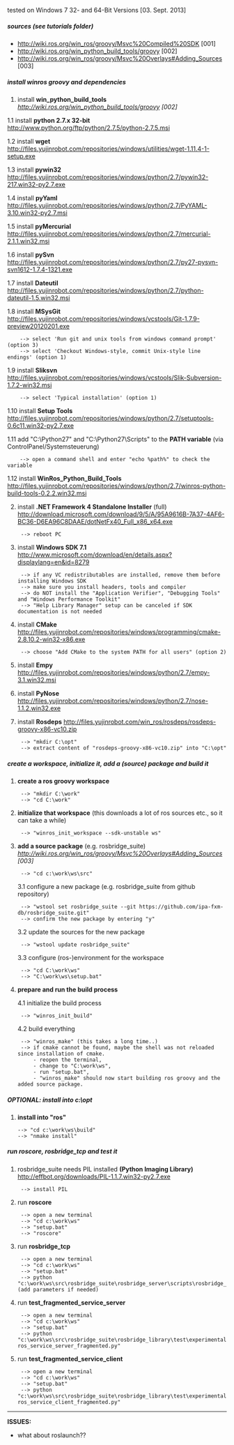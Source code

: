 tested on Windows 7 32- and 64-Bit Versions [03. Sept. 2013]

##### sources (see tutorials folder)
- http://wiki.ros.org/win_ros/groovy/Msvc%20Compiled%20SDK [001]
- http://wiki.ros.org/win_python_build_tools/groovy [002]
- http://wiki.ros.org/win_ros/groovy/Msvc%20Overlays#Adding_Sources [003]

##### install winros groovy and dependencies
1. install **win_python_build_tools** _http://wiki.ros.org/win_python_build_tools/groovy [002]_

 1.1 install **python 2.7.x 32-bit** http://www.python.org/ftp/python/2.7.5/python-2.7.5.msi
 
 1.2 install **wget** http://files.yujinrobot.com/repositories/windows/utilities/wget-1.11.4-1-setup.exe

 1.3 install **pywin32** http://files.yujinrobot.com/repositories/windows/python/2.7/pywin32-217.win32-py2.7.exe

 1.4 install **pyYaml** http://files.yujinrobot.com/repositories/windows/python/2.7/PyYAML-3.10.win32-py2.7.msi

 1.5 install **pyMercurial** http://files.yujinrobot.com/repositories/windows/python/2.7/mercurial-2.1.1.win32.msi

 1.6 install **pySvn** http://files.yujinrobot.com/repositories/windows/python/2.7/py27-pysvn-svn1612-1.7.4-1321.exe

 1.7 install **Dateutil** http://files.yujinrobot.com/repositories/windows/python/2.7/python-dateutil-1.5.win32.msi

 1.8 install **MSysGit** http://files.yujinrobot.com/repositories/windows/vcstools/Git-1.7.9-preview20120201.exe
 
		--> select 'Run git and unix tools from windows command prompt' (option 3) 
		--> select 'Checkout Windows-style, commit Unix-style line endings' (option 1)

 1.9 install **Sliksvn** http://files.yujinrobot.com/repositories/windows/vcstools/Slik-Subversion-1.7.2-win32.msi

		--> select 'Typical installation' (option 1)

 1.10 install **Setup Tools** http://files.yujinrobot.com/repositories/windows/python/2.7/setuptools-0.6c11.win32-py2.7.exe

 1.11 add "C:\Python27" and "C:\Python27\Scripts" to the **PATH variable** (via ControlPanel/Systemsteuerung)

		--> open a command shell and enter "echo %path%" to check the variable
 
 1.12 install **WinRos_Python_Build_Tools** http://files.yujinrobot.com/repositories/windows/python/2.7/winros-python-build-tools-0.2.2.win32.msi

2. install **.NET Framework 4 Standalone Installer** (full) http://download.microsoft.com/download/9/5/A/95A9616B-7A37-4AF6-BC36-D6EA96C8DAAE/dotNetFx40_Full_x86_x64.exe

		--> reboot PC

3. install **Windows SDK 7.1** http://www.microsoft.com/download/en/details.aspx?displaylang=en&id=8279

		--> if any VC redistributables are installed, remove them before installing Windows SDK
		--> make sure you install headers, tools and compiler
		--> do NOT install the "Application Verifier", "Debugging Tools" and "Windows Performance Toolkit"
		--> "Help Library Manager" setup can be canceled if SDK documentation is not needed

4. install **CMake** http://files.yujinrobot.com/repositories/windows/programming/cmake-2.8.10.2-win32-x86.exe

		--> choose "Add CMake to the system PATH for all users" (option 2)
		
5. install **Empy** http://files.yujinrobot.com/repositories/windows/python/2.7/empy-3.1.win32.msi

6. install **PyNose** http://files.yujinrobot.com/repositories/windows/python/2.7/nose-1.1.2.win32.exe

7. install **Rosdeps** http://files.yujinrobot.com/win_ros/rosdeps/rosdeps-groovy-x86-vc10.zip

		--> "mkdir C:\opt"
		--> extract content of "rosdeps-groovy-x86-vc10.zip" into "C:\opt"

##### create a workspace, initialize it, add a (source) package and build it
1. **create a ros groovy workspace**

		--> "mkdir C:\work"
		--> "cd C:\work"

2. **initialize that workspace** (this downloads a lot of ros sources etc., so it can take a while)

		--> "winros_init_workspace --sdk-unstable ws"

3. **add a source package** (e.g. rosbridge_suite) _http://wiki.ros.org/win_ros/groovy/Msvc%20Overlays#Adding_Sources [003]_

		--> "cd c:\work\ws\src"

   3.1		configure a new package (e.g. rosbridge_suite from github repository)

		--> "wstool set rosbridge_suite --git https://github.com/ipa-fxm-db/rosbridge_suite.git"
		--> confirm the new package by entering "y"
			
   3.2		update the sources for the new package

		--> "wstool update rosbridge_suite"
			
   3.3		configure (ros-)environment for the workspace

		--> "cd C:\work\ws"
		--> "C:\work\ws\setup.bat"
		
4. **prepare and run the build process**

   4.1 initialize the build process

		--> "winros_init_build"
			
   4.2 build everything

		--> "winros_make" (this takes a long time..)
		--> if cmake cannot be found, maybe the shell was not reloaded since installation of cmake.
			- reopen the terminal,
			- change to "C:\work\ws",
			- run "setup.bat",
			- "winros_make" should now start building ros groovy and the added source package.
				
##### OPTIONAL: install into c:\opt
1.	**install into "ros"**

		--> "cd c:\work\ws\build"
		--> "nmake install"

##### run roscore, rosbridge_tcp and test it
1. rosbridge_suite needs PIL installed **(Python Imaging Library)** http://effbot.org/downloads/PIL-1.1.7.win32-py2.7.exe

		--> install PIL 

2. run **roscore**

		--> open a new terminal
		--> "cd c:\work\ws"
		--> "setup.bat"
		--> "roscore"

3. run **rosbridge_tcp**

		--> open a new terminal
		--> "cd c:\work\ws"
		--> "setup.bat"
		--> python "c:\work\ws\src\rosbridge_suite\rosbridge_server\scripts\rosbridge_tcp.py" (add parameters if needed)

4. run **test_fragmented_service_server**

		--> open a new terminal
		--> "cd c:\work\ws"
		--> "setup.bat"
		--> python "c:\work\ws\src\rosbridge_suite\rosbridge_library\test\experimental\fragmentation+srv+tcp\test_non-ros_service_server_fragmented.py"

5. run **test_fragmented_service_client**

		--> open a new terminal
		--> "cd c:\work\ws"
		--> "setup.bat"
		--> python "c:\work\ws\src\rosbridge_suite\rosbridge_library\test\experimental\fragmentation+srv+tcp\test_non-ros_service_client_fragmented.py"

---

**ISSUES:**
- what about roslaunch??
